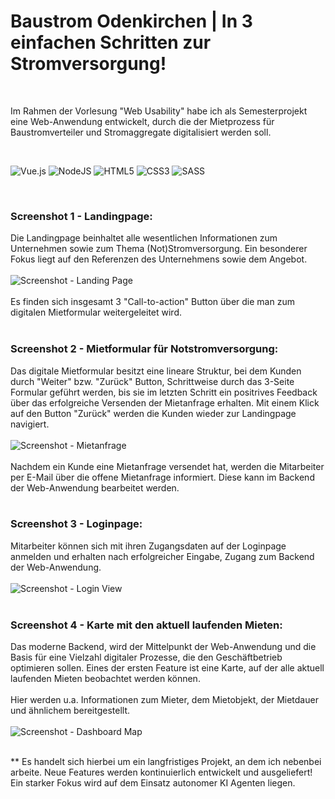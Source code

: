 # Baustrom Odenkirchen | In 3 einfachen Schritten zur Stromversorgung!

<br>

Im Rahmen der Vorlesung "Web Usability" habe ich als Semesterprojekt eine Web-Anwendung entwickelt, durch die der Mietprozess für Baustromverteiler und Stromaggregate digitalisiert werden soll.

<br>

![Vue.js](https://img.shields.io/badge/vuejs-%2335495e.svg?style=for-the-badge&logo=vuedotjs&logoColor=%234FC08D)
![NodeJS](https://img.shields.io/badge/node.js-6DA55F?style=for-the-badge&logo=node.js&logoColor=white)
![HTML5](https://img.shields.io/badge/html5-%23E34F26.svg?style=for-the-badge&logo=html5&logoColor=white)
![CSS3](https://img.shields.io/badge/css3-%231572B6.svg?style=for-the-badge&logo=css3&logoColor=white)
![SASS](https://img.shields.io/badge/SASS-hotpink.svg?style=for-the-badge&logo=SASS&logoColor=white)

<br>

### Screenshot 1 - Landingpage:
Die Landingpage beinhaltet alle wesentlichen Informationen zum Unternehmen sowie zum Thema (Not)Stromversorgung. Ein besonderer Fokus liegt auf den Referenzen des Unternehmens sowie dem Angebot.
<br>
<br>
![Screenshot - Landing Page](https://github.com/user-attachments/assets/5632dc00-d7c6-47d5-bc96-c45ac0173a5f)
<br>
<br>
Es finden sich insgesamt 3 "Call-to-action" Button über die man zum digitalen Mietformular weitergeleitet wird.
<br>
<br>

### Screenshot 2 - Mietformular für Notstromversorgung:
Das digitale Mietformular besitzt eine lineare Struktur, bei dem Kunden durch "Weiter" bzw. "Zurück" Button, Schrittweise durch das 3-Seite Formular geführt werden, bis sie im letzten Schritt ein positrives Feedback über das erfolgreiche Versenden der Mietanfrage erhalten. Mit einem Klick auf den Button "Zurück" werden die Kunden wieder zur Landingpage navigiert.
<br>
<br>
![Screenshot - Mietanfrage](https://github.com/user-attachments/assets/31345311-0b8b-4ec5-a4a4-f54e6fd1bf62)
<br>
<br>
Nachdem ein Kunde eine Mietanfrage versendet hat, werden die Mitarbeiter per E-Mail über die offene Mietanfrage informiert. Diese kann im Backend der Web-Anwendung bearbeitet werden.
<br>
<br>

### Screenshot 3 - Loginpage:
Mitarbeiter können sich mit ihren Zugangsdaten auf der Loginpage anmelden und erhalten nach erfolgreicher Eingabe, Zugang zum Backend der Web-Anwendung.
<br>
<br>
![Screenshot - Login View](https://github.com/user-attachments/assets/21294028-c61c-4656-ab59-18575b887a9d)
<br>
<br>

### Screenshot 4 - Karte mit den aktuell laufenden Mieten:
Das moderne Backend, wird der Mittelpunkt der Web-Anwendung und die Basis für eine Vielzahl digitaler Prozesse, die den Geschäftbetrieb optimieren sollen. Eines der ersten Feature ist eine Karte, auf der alle aktuell laufenden Mieten beobachtet werden können.
<br>
<br>
Hier werden u.a. Informationen zum Mieter, dem Mietobjekt, der Mietdauer und ähnlichem bereitgestellt.  
<br>
![Screenshot - Dashboard Map](https://github.com/user-attachments/assets/a27f11b3-67f8-419d-ac68-3bf7eaaf13dd)

<br>
** Es handelt sich hierbei um ein langfristiges Projekt, an dem ich nebenbei arbeite. Neue Features werden kontinuierlich entwickelt und ausgeliefert! Ein starker Fokus wird auf dem Einsatz autonomer KI Agenten liegen.
